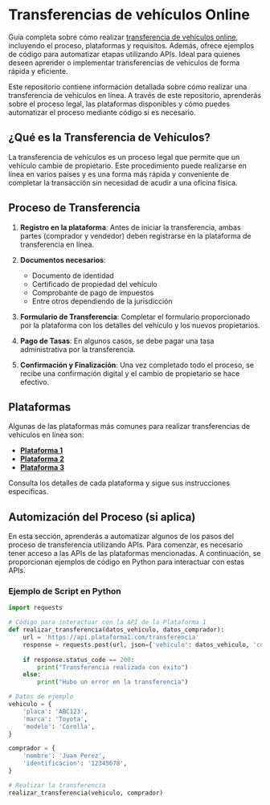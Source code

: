 # Transferencias de vehículos Online
Guía completa sobre cómo realizar [transferencia de vehículos online](https://autogestoriaonline.com/transferencias-vehiculos/), incluyendo el proceso, plataformas y requisitos. Además, ofrece ejemplos de código para automatizar etapas utilizando APIs. Ideal para quienes deseen aprender o implementar transferencias de vehículos de forma rápida y eficiente.

Este repositorio contiene información detallada sobre cómo realizar una transferencia de vehículos en línea. A través de este repositorio, aprenderás sobre el proceso legal, las plataformas disponibles y cómo puedes automatizar el proceso mediante código si es necesario.

## ¿Qué es la Transferencia de Vehículos?

La transferencia de vehículos es un proceso legal que permite que un vehículo cambie de propietario. Este procedimiento puede realizarse en línea en varios países y es una forma más rápida y conveniente de completar la transacción sin necesidad de acudir a una oficina física.

## Proceso de Transferencia

1. **Registro en la plataforma**: Antes de iniciar la transferencia, ambas partes (comprador y vendedor) deben registrarse en la plataforma de transferencia en línea.
   
2. **Documentos necesarios**: 
    - Documento de identidad
    - Certificado de propiedad del vehículo
    - Comprobante de pago de impuestos
    - Entre otros dependiendo de la jurisdicción

3. **Formulario de Transferencia**: Completar el formulario proporcionado por la plataforma con los detalles del vehículo y los nuevos propietarios.

4. **Pago de Tasas**: En algunos casos, se debe pagar una tasa administrativa por la transferencia.

5. **Confirmación y Finalización**: Una vez completado todo el proceso, se recibe una confirmación digital y el cambio de propietario se hace efectivo.

## Plataformas

Algunas de las plataformas más comunes para realizar transferencias de vehículos en línea son:
- **[Plataforma 1](enlace)**
- **[Plataforma 2](enlace)**
- **[Plataforma 3](enlace)**

Consulta los detalles de cada plataforma y sigue sus instrucciones específicas.

## Automización del Proceso (si aplica)

En esta sección, aprenderás a automatizar algunos de los pasos del proceso de transferencia utilizando APIs. Para comenzar, es necesario tener acceso a las APIs de las plataformas mencionadas. A continuación, se proporcionan ejemplos de código en Python para interactuar con estas APIs.

### Ejemplo de Script en Python
```python
import requests

# Código para interactuar con la API de la Plataforma 1
def realizar_transferencia(datos_vehiculo, datos_comprador):
    url = 'https://api.plataforma1.com/transferencia'
    response = requests.post(url, json={'vehiculo': datos_vehiculo, 'comprador': datos_comprador})
    
    if response.status_code == 200:
        print("Transferencia realizada con éxito")
    else:
        print("Hubo un error en la transferencia")

# Datos de ejemplo
vehiculo = {
    'placa': 'ABC123',
    'marca': 'Toyota',
    'modelo': 'Corolla',
}

comprador = {
    'nombre': 'Juan Perez',
    'identificacion': '12345678',
}

# Realizar la transferencia
realizar_transferencia(vehiculo, comprador)
